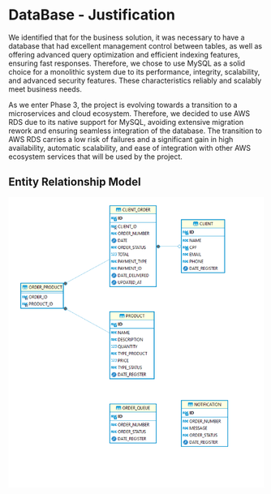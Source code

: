 # DataBase - Justification

We identified that for the business solution, it was necessary to have a database that had excellent management control between tables, as well as offering advanced query optimization and efficient indexing features, ensuring fast responses. 
Therefore, we chose to use MySQL as a solid choice for a monolithic system due to its performance, integrity, scalability, and advanced security features. These characteristics reliably and scalably meet business needs.

As we enter Phase 3, the project is evolving towards a transition to a microservices and cloud ecosystem. Therefore, we decided to use AWS RDS due to its native support for MySQL, avoiding extensive migration rework and ensuring seamless integration of the database. 
The transition to AWS RDS carries a low risk of failures and a significant gain in high availability, automatic scalability, and ease of integration with other AWS ecosystem services that will be used by the project.

## Entity Relationship Model
![image](/docs/datamodel/ER-entityrelationshipmodel.png)


